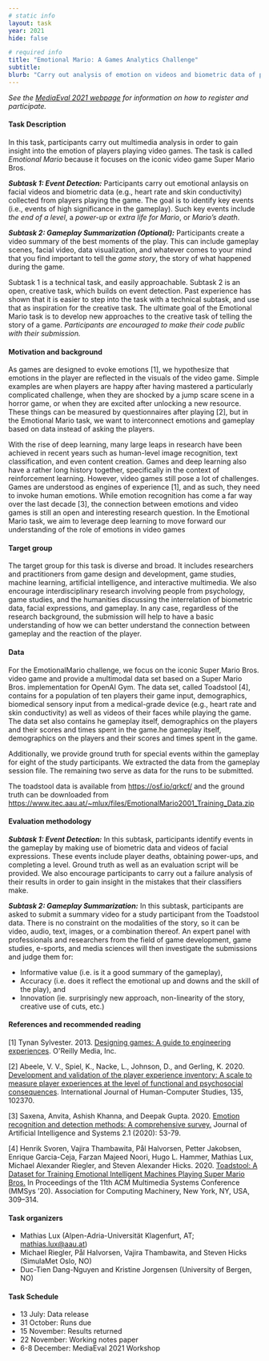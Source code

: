 ```yaml
---
# static info
layout: task
year: 2021
hide: false 

# required info
title: "Emotional Mario: A Games Analytics Challenge"
subtitle: 
blurb: "Carry out analysis of emotion on videos and biometric data of players to predict key events in the gameplay. Optionally, use these predictions to create a highlights video containing the best moments of gameplay."
---
```


<!-- # please respect the structure below-->
*See the [MediaEval 2021 webpage](https://multimediaeval.github.io/editions/2021/) for information on how to register and participate.*

#### Task Description
In this task, participants carry out multimedia analysis in order to gain insight into the emotion of players playing video games. The task is called *Emotional Mario* because it focuses on the iconic video game Super Mario Bros. 

***Subtask 1: Event Detection:*** Participants carry out emotional anlaysis on facial videos and biometric data (e.g., heart rate and skin conductivity) collected from players playing the game. The goal is to identify key events (i.e., events of high significance in the gameplay). Such key events include *the end of a level*, a *power-up* or *extra life for Mario*, or *Mario’s death*. 

***Subtask 2: Gameplay Summarization (Optional):*** Participants create a video summary of the best moments of the play. This can include gameplay scenes, facial video, data visualization, and whatever comes to your mind that you find important to tell the *game story*, the story of what happened during the game. 

<!-- <img src="https://raw.githubusercontent.com/multimediaeval/multimediaeval.github.io/gh-page/_editions/2021/docs/me21_emo_mario.jpg" alt="Emotional Mario gameplay screen shot"/> -->

Subtask 1 is a technical task, and easily approachable. Subtask 2 is an open, creative task, which builds on event detection. Past experience has shown that it is easier to step into the task with a technical subtask, and use that as inspiration for the creative task. The ultimate goal of the Emotional Mario task is to develop new approaches to the creative task of telling the story of a game.
*Participants are encouraged to make their code public with their submission.* 


#### Motivation and background
As games are designed to evoke emotions [1], we hypothesize that emotions in the player are reflected in the visuals of the video game. Simple examples are when players are happy after having mastered a particularly complicated challenge, when they are shocked by a jump scare scene in a horror game, or when they are excited after unlocking a new resource. These things can be measured by questionnaires after playing [2], but in the Emotional Mario task, we want to interconnect emotions and gameplay based on data instead of asking the players. 

With the rise of deep learning, many large leaps in research have been achieved in recent years such as human-level image recognition, text classification, and even content creation. Games and deep learning also have a rather long history together, specifically in the context of reinforcement learning. However, video games still pose a lot of challenges. Games are understood as engines of experience [1], and as such, they need to invoke human emotions. While emotion recognition has come a far way over the last decade [3], the connection between emotions and video games is still an open and interesting research question. In the Emotional Mario task, we aim to leverage deep learning to move forward our understanding of the role of emotions in video games

#### Target group
The target group for this task is diverse and broad. It includes researchers and practitioners from game design and development, game studies, machine learning, artificial intelligence, and interactive multimedia. We also encourage interdisciplinary research involving people from psychology, game studies, and the humanities discussing the interrelation of biometric data, facial expressions, and gameplay. In any case, regardless of the research background, the submission will help to have a basic understanding of how we can better understand the connection between gameplay and the reaction of the player.

#### Data
For the EmotionalMario challenge, we focus on the iconic Super Mario Bros. video game and provide a multimodal data set based on a Super Mario Bros. implementation for OpenAI Gym. The data set, called Toadstool [4], contains for a population of ten players their game input, demographics, biomedical sensory input from a medical-grade device (e.g., heart rate and skin conductivity) as well as videos of their faces while playing the game. The data set also contains he gameplay itself, demographics on the players and their scores and times spent in the game.he gameplay itself, demographics on the players and their scores and times spent in the game.

Additionally, we provide ground truth for special events within the gameplay for eight of the study participants. We extracted the data from the gameplay session file. The remaining two serve as data for the runs to be submitted. 

The toadstool data is available from https://osf.io/qrkcf/ and the ground truth can be downloaded from https://www.itec.aau.at/~mlux/files/EmotionalMario2001_Training_Data.zip

#### Evaluation methodology

***Subtask 1: Event Detection:*** In this subtask, participants identify events in the gameplay by making use of biometric data and videos of facial expressions. These events include player deaths, obtaining power-ups, and completing a level. Ground truth as well as an evaluation script will be provided. 
We also encourage participants to carry out a failure analysis of their results in order to gain insight in the mistakes that their classifiers make.

***Subtask 2: Gameplay Summarization:*** In this subtask, participants are asked to submit a summary video for a study participant from the Toadstool data. There is no constraint on the modalities of the story, so it can be video, audio, text, images, or a combination thereof. An expert panel with  professionals and researchers from the field of game development, game studies, e-sports, and media sciences will then investigate the submissions and judge them for:
* Informative value (i.e. is it a good summary of the gameplay),
* Accuracy (i.e. does it reflect the emotional up and downs and the skill of the play), and
* Innovation (ie. surprisingly new approach, non-linearity of the story, creative use of cuts, etc.)

#### References and recommended reading

[1] Tynan Sylvester. 2013. [Designing games: A guide to engineering experiences](https://www.oreilly.com/library/view/designing-games/9781449338015/). O'Reilly Media, Inc.

[2] Abeele, V. V., Spiel, K., Nacke, L., Johnson, D., and Gerling, K. 2020. [Development and validation of the player experience inventory: A scale to measure player experiences at the level of functional and psychosocial consequences](https://lirias.kuleuven.be/retrieve/580761). International Journal of Human-Computer Studies, 135, 102370.

[3] Saxena, Anvita, Ashish Khanna, and Deepak Gupta. 2020. [Emotion recognition and detection methods: A comprehensive survey.](https://iecscience.org/uploads/jpapers/202003/dnQToaqdF8IRjhE62pfIovCkDJ2jXAcZdK6KHRzM.pdf) Journal of Artificial Intelligence and Systems 2.1 (2020): 53-79.

[4] Henrik Svoren, Vajira Thambawita, Pål Halvorsen, Petter Jakobsen, Enrique Garcia-Ceja, Farzan Majeed Noori, Hugo L. Hammer, Mathias Lux, Michael Alexander Riegler, and Steven Alexander Hicks. 2020. [Toadstool: A Dataset for Training Emotional Intelligent Machines Playing Super Mario Bros.](https://dl.acm.org/doi/abs/10.1145/3339825.3394939) In Proceedings of the 11th ACM Multimedia Systems Conference (MMSys ’20). Association for Computing Machinery, New York, NY, USA, 309–314.


#### Task organizers
* Mathias Lux (Alpen-Adria-Universität Klagenfurt, AT; mathias.lux@aau.at)
* Michael Riegler, Pål Halvorsen, Vajira Thambawita, and Steven Hicks (SimulaMet Oslo, NO)
* Duc-Tien Dang-Nguyen and Kristine Jorgensen (University of Bergen, NO)

#### Task Schedule
* 13 July: Data release 
* 31 October: Runs due 
* 15 November: Results returned  
* 22 November: Working notes paper  <!-- Fixed. Please do not change.-->
* 6-8 December: MediaEval 2021 Workshop <!-- Fixed. Please do not change. Exact date to be decided-->

